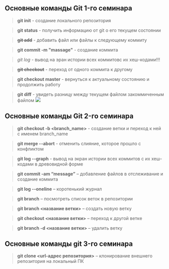 ## Основные команды Git 1-го семинара 

>**git init** - создание локального репозитория 

>**git status** - получить информацию от git о его текущем состоянии

>~~**git add**~~ - добавить файл или файлы к следующему коммиту 

>**git commit -m "massage"** - создание коммита

>*git log* - вывод на эран истории всех коммитовс их хеш-кодами!!!

>~~**git checkout**~~ - переход от одного коммита к другому

>**git checkout master** - вернуться к актуальному состоянию и продолжить работу

>**git diff** - увидеть разницу между текущем файлом закоммиченным файлом 
![](https://uhd.name/uploads/posts/2022-09/1662406731_32-uhd-name-p-koltso-nasti-ivleevoi-devushka-oboi-47.jpg) 

## Основные команды Git 2-го семинара  

> **git checkout  -b <branch_name>** - создание ветки и переход к ней  с именем branch_name

> **git merge --abort** - отменить слияние, которое прошло с конфликтом

> **git log --graph** - вывод на экран истории всех коммитов с их хеш-кодами в древовидной форме

> **git commit -am “message”** – добавление файлов в отслеживание и       создание коммита

> **git log --oneline** – коротенький журнал

> **git branch** – посмотреть список веток в репозитории

> **git branch <название ветки>** – создать новую ветку

> **git checkout <название ветки>** – переход к другой веткe 

> **git branch -d <название ветки>** – удалить ветку

## Основные команды git 3-го семинара

> **git clone <url-адрес репозитория>** – клонирование внешнего репозитория на  локальный ПК

